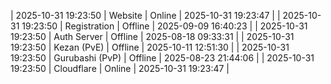 | 2025-10-31 19:23:50 | Website | Online | 2025-10-31 19:23:47 |
| 2025-10-31 19:23:50 | Registration | Offline | 2025-09-09 16:40:23 |
| 2025-10-31 19:23:50 | Auth Server | Offline | 2025-08-18 09:33:31 |
| 2025-10-31 19:23:50 | Kezan (PvE) | Offline | 2025-10-11 12:51:30 |
| 2025-10-31 19:23:50 | Gurubashi (PvP) | Offline | 2025-08-23 21:44:06 |
| 2025-10-31 19:23:50 | Cloudflare | Online | 2025-10-31 19:23:47 |
